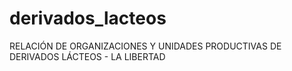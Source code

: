 # derivados_lacteos
RELACIÓN DE ORGANIZACIONES Y UNIDADES PRODUCTIVAS DE DERIVADOS LÁCTEOS - LA LIBERTAD
